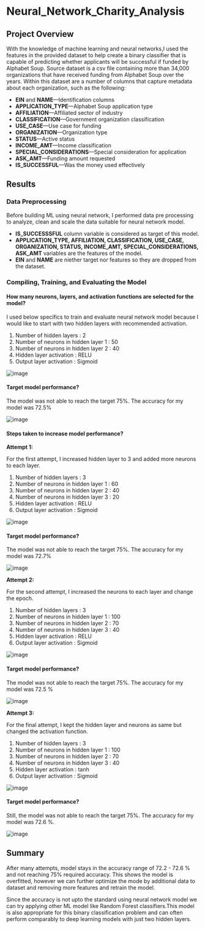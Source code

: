 # Neural_Network_Charity_Analysis

## Project Overview

With the knowledge of machine learning and neural networks,I used the features in the provided dataset to help create a binary classifier that is capable of predicting whether applicants will be successful if funded by Alphabet Soup. Source dataset is a csv file containing more than 34,000 organizations that have received funding from Alphabet Soup over the years. Within this dataset are a number of columns that capture metadata about each organization, such as the following:

- **EIN** and **NAME**—Identification columns
- **APPLICATION_TYPE**—Alphabet Soup application type
- **AFFILIATION**—Affiliated sector of industry
- **CLASSIFICATION**—Government organization classification
- **USE_CASE**—Use case for funding
- **ORGANIZATION**—Organization type
- **STATUS**—Active status
- **INCOME_AMT**—Income classification
- **SPECIAL_CONSIDERATIONS**—Special consideration for application
- **ASK_AMT**—Funding amount requested
- **IS_SUCCESSFUL**—Was the money used effectively

## Results

### Data Preprocessing

Before building ML using neural network, I performed data pre processing to analyze, clean and scale the data suitable for neural network model.

- **IS_SUCCESSSFUL** column variable is considered as target of this model.
- **APPLICATION_TYPE, AFFILIATION, CLASSIFICATION, USE_CASE, ORGANIZATION, STATUS, INCOME_AMT, SPECIAL_CONSIDERATIONS, ASK_AMT** variables are the features of the model.
- **EIN** and **NAME** are niether target nor features so they are dropped from the dataset.


###  Compiling, Training, and Evaluating the Model

#### **How many neurons, layers, and activation functions are selected for the model?**

I used below specifics to train and evaluate neural network model because I would like to start with two hidden layers with recommended activation.

1. Number of hidden layers : 2 
2. Number of neurons in hidden layer 1 : 50
3. Number of neurons in hidden layer 2 : 40
4. Hidden layer activation : RELU
5. Output layer activation : Sigmoid

![image](https://user-images.githubusercontent.com/83181834/133170101-478a4853-7b89-4f9f-ad15-5b8dd638d26e.png)

#### **Target model performance?**

The model was not able to reach the target 75%. The accuracy for my model was 72.5%

![image](https://user-images.githubusercontent.com/83181834/133170360-87a09634-a93f-4a59-ac83-d92addd437a1.png)

#### **Steps taken to increase model performance?**

**Attempt 1:**

For the first attempt, I increased hidden layer to 3 and added more neurons to each layer.

1. Number of hidden layers : 3
2. Number of neurons in hidden layer 1 : 60
3. Number of neurons in hidden layer 2 : 40
4. Number of neurons in hidden layer 3 : 20
5. Hidden layer activation : RELU
6. Output layer activation : Sigmoid

![image](https://user-images.githubusercontent.com/83181834/133170680-59c70a27-fa6e-48d6-96a6-a5c23b4d295e.png)

#### **Target model performance?**

The model was not able to reach the target 75%. The accuracy for my model was 72.7%

![image](https://user-images.githubusercontent.com/83181834/133170727-6a069af0-bce5-47a1-8591-9b27b917a56a.png)


**Attempt 2:**

For the second attempt, I increased the neurons to each layer and change the epoch.

1. Number of hidden layers : 3
2. Number of neurons in hidden layer 1 : 100
3. Number of neurons in hidden layer 2 : 70
4. Number of neurons in hidden layer 3 : 40
5. Hidden layer activation : RELU
6. Output layer activation : Sigmoid

![image](https://user-images.githubusercontent.com/83181834/133170875-31edaf52-97b7-477b-a020-d7e0e7124781.png)

#### **Target model performance?**

The model was not able to reach the target 75%. The accuracy for my model was 72.5 %

![image](https://user-images.githubusercontent.com/83181834/133170917-fc41e538-6300-4a9b-bdb8-745978a5a068.png)


**Attempt 3:**

For the final attempt, I kept the hidden layer and neurons as same but changed the activation function.

1. Number of hidden layers : 3
2. Number of neurons in hidden layer 1 : 100
3. Number of neurons in hidden layer 2 : 70
4. Number of neurons in hidden layer 3 : 40
5. Hidden layer activation : tanh
6. Output layer activation : Sigmoid

![image](https://user-images.githubusercontent.com/83181834/133170989-28810ff1-edbe-43ce-baae-fc59948ad6a4.png)


#### **Target model performance?**

Still, the model was not able to reach the target 75%. The accuracy for my model was 72.6 %.

![image](https://user-images.githubusercontent.com/83181834/133171024-d4ceb88a-4d06-462c-803b-a9c0fc74ef8f.png)


## Summary

After many attempts, model stays in the accuracy range of 72.2 - 72.6 % and not reaching 75% required accuracy. This shows the model is overfitted, however we can further optimize the mode by additional data to dataset and removing more features and retrain the model.

Since the accuracy is not upto the standard using neural network model we can try applying other ML model like Random Forest classifiers.This model is also appropriate for this binary classification problem and can often perform comparably to deep learning models with just two hidden layers.
